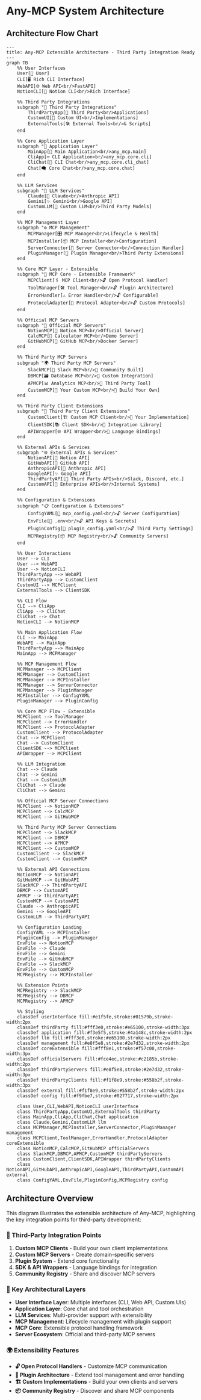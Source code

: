# Any-MCP System Architecture

## Architecture Flow Chart

```mermaid
---
title: Any-MCP Extensible Architecture - Third Party Integration Ready
---
graph TB
    %% User Interfaces
    User[👤 User]
    CLI[🖥️ Rich CLI Interface]
    WebAPI[🌐 Web API<br/>FastAPI]
    NotionCLI[📔 Notion CLI<br/>Rich Interface]
    
    %% Third Party Integrations
    subgraph "🔌 Third Party Integrations"
        ThirdPartyApp[🏢 Third Party<br/>Applications]
        CustomUI[🎨 Custom UI<br/>Implementations]
        ExternalTools[🛠️ External Tools<br/>& Scripts]
    end
    
    %% Core Application Layer
    subgraph "🎯 Application Layer"
        MainApp[📱 Main Application<br/>any_mcp.main]
        CliApp[⌨️ CLI Application<br/>any_mcp.core.cli]
        CliChat[💬 CLI Chat<br/>any_mcp.core.cli_chat]
        Chat[🗨️ Core Chat<br/>any_mcp.core.chat]
    end
    
    %% LLM Services
    subgraph "🤖 LLM Services"
        Claude[🧠 Claude<br/>Anthropic API]
        Gemini[✨ Gemini<br/>Google API]
        CustomLLM[🔧 Custom LLM<br/>Third Party Models]
    end
    
    %% MCP Management Layer
    subgraph "⚙️ MCP Management"
        MCPManager[🎛️ MCP Manager<br/>Lifecycle & Health]
        MCPInstaller[📦 MCP Installer<br/>Configuration]
        ServerConnector[🔗 Server Connector<br/>Connection Handler]
        PluginManager[🔌 Plugin Manager<br/>Third Party Extensions]
    end
    
    %% Core MCP Layer - Extensible
    subgraph "🔧 MCP Core - Extensible Framework"
        MCPClient[🖇️ MCP Client<br/>🔓 Open Protocol Handler]
        ToolManager[🛠️ Tool Manager<br/>🔓 Plugin Architecture]
        ErrorHandler[⚠️ Error Handler<br/>🔓 Configurable]
        ProtocolAdapter[🔄 Protocol Adapter<br/>🔓 Custom Protocols]
    end
    
    %% Official MCP Servers
    subgraph "🏪 Official MCP Servers"
        NotionMCP[📔 Notion MCP<br/>Official Server]
        CalcMCP[🔢 Calculator MCP<br/>Demo Server]
        GitHubMCP[🐙 GitHub MCP<br/>Docker Server]
    end
    
    %% Third Party MCP Servers
    subgraph "🌍 Third Party MCP Servers"
        SlackMCP[💬 Slack MCP<br/>🔌 Community Built]
        DBMCP[🗃️ Database MCP<br/>🔌 Custom Integration]
        APMCP[📊 Analytics MCP<br/>🔌 Third Party Tool]
        CustomMCP[🔧 Your Custom MCP<br/>🔌 Build Your Own]
    end
    
    %% Third Party Client Extensions
    subgraph "🔧 Third Party Client Extensions"
        CustomClient[🏗️ Custom MCP Client<br/>🔌 Your Implementation]
        ClientSDK[📚 Client SDK<br/>🔌 Integration Library]
        APIWrapper[🌐 API Wrapper<br/>🔌 Language Bindings]
    end
    
    %% External APIs & Services
    subgraph "🌐 External APIs & Services"
        NotionAPI[📔 Notion API]
        GitHubAPI[🐙 GitHub API]
        AnthropicAPI[🧠 Anthropic API]
        GoogleAPI[✨ Google API]
        ThirdPartyAPI[🔌 Third Party APIs<br/>Slack, Discord, etc.]
        CustomAPI[🏢 Enterprise APIs<br/>Internal Systems]
    end
    
    %% Configuration & Extensions
    subgraph "📋 Configuration & Extensions"
        ConfigYAML[📄 mcp_config.yaml<br/>🔓 Server Configuration]
        EnvFile[🔐 .env<br/>🔓 API Keys & Secrets]
        PluginConfig[🔌 plugin_config.yaml<br/>🔓 Third Party Settings]
        MCPRegistry[📦 MCP Registry<br/>🔓 Community Servers]
    end
    
    %% User Interactions
    User --> CLI
    User --> WebAPI
    User --> NotionCLI
    ThirdPartyApp --> WebAPI
    ThirdPartyApp --> CustomClient
    CustomUI --> MCPClient
    ExternalTools --> ClientSDK
    
    %% CLI Flow
    CLI --> CliApp
    CliApp --> CliChat
    CliChat --> Chat
    NotionCLI --> NotionMCP
    
    %% Main Application Flow
    CLI --> MainApp
    WebAPI --> MainApp
    ThirdPartyApp --> MainApp
    MainApp --> MCPManager
    
    %% MCP Management Flow
    MCPManager --> MCPClient
    MCPManager --> CustomClient
    MCPManager --> MCPInstaller
    MCPManager --> ServerConnector
    MCPManager --> PluginManager
    MCPInstaller --> ConfigYAML
    PluginManager --> PluginConfig
    
    %% Core MCP Flow - Extensible
    MCPClient --> ToolManager
    MCPClient --> ErrorHandler
    MCPClient --> ProtocolAdapter
    CustomClient --> ProtocolAdapter
    Chat --> MCPClient
    Chat --> CustomClient
    ClientSDK --> MCPClient
    APIWrapper --> MCPClient
    
    %% LLM Integration
    Chat --> Claude
    Chat --> Gemini
    Chat --> CustomLLM
    CliChat --> Claude
    CliChat --> Gemini
    
    %% Official MCP Server Connections
    MCPClient --> NotionMCP
    MCPClient --> CalcMCP
    MCPClient --> GitHubMCP
    
    %% Third Party MCP Server Connections
    MCPClient --> SlackMCP
    MCPClient --> DBMCP
    MCPClient --> APMCP
    MCPClient --> CustomMCP
    CustomClient --> SlackMCP
    CustomClient --> CustomMCP
    
    %% External API Connections
    NotionMCP --> NotionAPI
    GitHubMCP --> GitHubAPI
    SlackMCP --> ThirdPartyAPI
    DBMCP --> CustomAPI
    APMCP --> ThirdPartyAPI
    CustomMCP --> CustomAPI
    Claude --> AnthropicAPI
    Gemini --> GoogleAPI
    CustomLLM --> ThirdPartyAPI
    
    %% Configuration Loading
    ConfigYAML --> MCPInstaller
    PluginConfig --> PluginManager
    EnvFile --> NotionMCP
    EnvFile --> Claude
    EnvFile --> Gemini
    EnvFile --> GitHubMCP
    EnvFile --> SlackMCP
    EnvFile --> CustomMCP
    MCPRegistry --> MCPInstaller
    
    %% Extension Points
    MCPRegistry --> SlackMCP
    MCPRegistry --> DBMCP
    MCPRegistry --> APMCP
    
    %% Styling
    classDef userInterface fill:#e1f5fe,stroke:#01579b,stroke-width:2px
    classDef thirdParty fill:#fff3e0,stroke:#e65100,stroke-width:3px
    classDef application fill:#f3e5f5,stroke:#4a148c,stroke-width:2px
    classDef llm fill:#fff3e0,stroke:#e65100,stroke-width:2px
    classDef management fill:#e8f5e8,stroke:#2e7d32,stroke-width:2px
    classDef coreExtensible fill:#fff8e1,stroke:#f57c00,stroke-width:3px
    classDef officialServers fill:#fce4ec,stroke:#c2185b,stroke-width:2px
    classDef thirdPartyServers fill:#e8f5e8,stroke:#2e7d32,stroke-width:3px
    classDef thirdPartyClients fill:#f1f8e9,stroke:#558b2f,stroke-width:3px
    classDef external fill:#f1f8e9,stroke:#558b2f,stroke-width:2px
    classDef config fill:#f9fbe7,stroke:#827717,stroke-width:2px
    
    class User,CLI,WebAPI,NotionCLI userInterface
    class ThirdPartyApp,CustomUI,ExternalTools thirdParty
    class MainApp,CliApp,CliChat,Chat application
    class Claude,Gemini,CustomLLM llm
    class MCPManager,MCPInstaller,ServerConnector,PluginManager management
    class MCPClient,ToolManager,ErrorHandler,ProtocolAdapter coreExtensible
    class NotionMCP,CalcMCP,GitHubMCP officialServers
    class SlackMCP,DBMCP,APMCP,CustomMCP thirdPartyServers
    class CustomClient,ClientSDK,APIWrapper thirdPartyClients
    class NotionAPI,GitHubAPI,AnthropicAPI,GoogleAPI,ThirdPartyAPI,CustomAPI external
    class ConfigYAML,EnvFile,PluginConfig,MCPRegistry config
```

## Architecture Overview

This diagram illustrates the extensible architecture of Any-MCP, highlighting the key integration points for third-party development:

### 🔌 Third-Party Integration Points

1. **Custom MCP Clients** - Build your own client implementations
2. **Custom MCP Servers** - Create domain-specific servers  
3. **Plugin System** - Extend core functionality
4. **SDK & API Wrappers** - Language bindings for integration
5. **Community Registry** - Share and discover MCP servers

### 🎯 Key Architectural Layers

- **User Interface Layer**: Multiple interfaces (CLI, Web API, Custom UIs)
- **Application Layer**: Core chat and tool orchestration
- **LLM Services**: Multi-provider support with extensibility
- **MCP Management**: Lifecycle management with plugin support
- **MCP Core**: Extensible protocol handling framework
- **Server Ecosystem**: Official and third-party MCP servers

### 🌍 Extensibility Features

- **🔓 Open Protocol Handlers** - Customize MCP communication
- **🔌 Plugin Architecture** - Extend tool management and error handling
- **🏗️ Custom Implementations** - Build your own clients and servers
- **📦 Community Registry** - Discover and share MCP components
